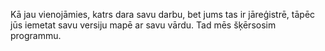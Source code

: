 Kā jau vienojāmies, katrs dara savu darbu, bet jums tas ir jāreģistrē, tāpēc jūs iemetat savu versiju mapē ar savu vārdu. Tad mēs šķērsosim programmu.

